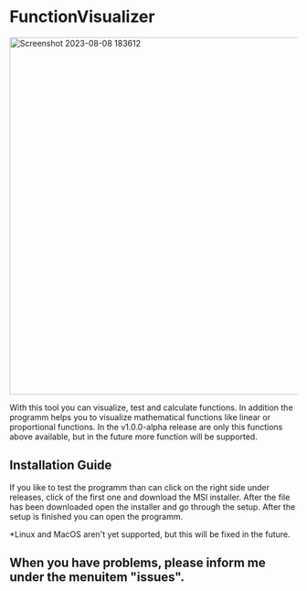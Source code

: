 # FunctionVisualizer
<img width="626" alt="Screenshot 2023-08-08 183612" src="https://github.com/j-schall/FunctionVisualizer/assets/122560931/4e99bce0-0f45-4c96-870e-4e75cd3791da">

With this tool you can visualize, test and calculate functions.
In addition the programm helps you to visualize mathematical functions like linear or proportional functions. In 
the v1.0.0-alpha release are only this functions above available, but in the future more function will 
be supported. 

## Installation Guide
If you like to test the programm than can click on the right side under releases, click of the first one and download 
the MSI installer. After the file has been downloaded open the installer and go through the setup. 
After the setup is finished you can open the programm. 

*Linux and MacOS aren't yet supported, but this will be fixed in the future. 

## When you have problems, please inform me under the menuitem "issues".

